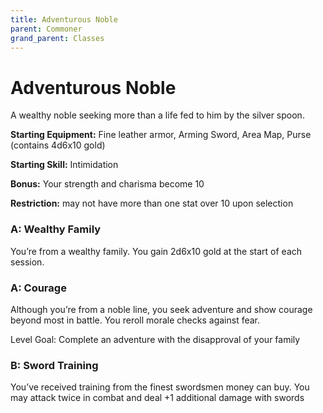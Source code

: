 ```yaml
---
title: Adventurous Noble
parent: Commoner
grand_parent: Classes
---
```

# Adventurous Noble
A wealthy noble seeking more than a life fed to him by the silver spoon.

**Starting Equipment:** Fine leather armor, Arming Sword, Area Map, Purse (contains
4d6x10 gold)

**Starting Skill:** Intimidation

**Bonus:** Your strength and charisma become 10

**Restriction:** may not have more than one stat over 10 upon selection

### A: Wealthy Family
You’re from a wealthy family. You gain 2d6x10 gold at the start of each
session.

### A: Courage
Although you’re from a noble line, you seek adventure and show courage beyond
most in battle. You reroll morale checks against fear.

Level Goal: Complete an adventure with the disapproval of your family

### B: Sword Training
You’ve received training from the finest swordsmen money can buy. You may
attack twice in combat and deal +1 additional damage with swords

